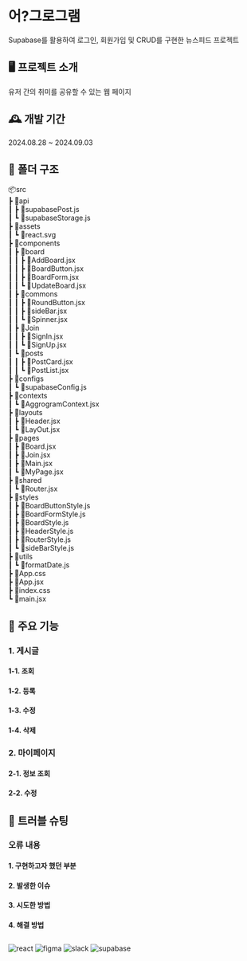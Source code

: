# 어?그로그램

Supabase를 활용하여 로그인, 회원가입 및 CRUD를 구현한 뉴스피드 프로젝트

## 🖥️ 프로젝트 소개

유저 간의 취미를 공유할 수 있는 웹 페이지

## 🕰️ 개발 기간

2024.08.28 ~ 2024.09.03

## 📂 폴더 구조

📦src  
 ┣ 📂api  
 ┃ ┣ 📜supabasePost.js  
 ┃ ┗ 📜supabaseStorage.js  
 ┣ 📂assets  
 ┃ ┗ 📜react.svg  
 ┣ 📂components  
 ┃ ┣ 📂board  
 ┃ ┃ ┣ 📜AddBoard.jsx  
 ┃ ┃ ┣ 📜BoardButton.jsx  
 ┃ ┃ ┣ 📜BoardForm.jsx  
 ┃ ┃ ┗ 📜UpdateBoard.jsx  
 ┃ ┣ 📂commons  
 ┃ ┃ ┣ 📜RoundButton.jsx  
 ┃ ┃ ┣ 📜sideBar.jsx  
 ┃ ┃ ┗ 📜Spinner.jsx  
 ┃ ┣ 📂Join  
 ┃ ┃ ┣ 📜SignIn.jsx  
 ┃ ┃ ┗ 📜SignUp.jsx  
 ┃ ┗ 📂posts  
 ┃ ┃ ┣ 📜PostCard.jsx  
 ┃ ┃ ┗ 📜PostList.jsx  
 ┣ 📂configs  
 ┃ ┗ 📜supabaseConfig.js  
 ┣ 📂contexts  
 ┃ ┗ 📜AggrogramContext.jsx  
 ┣ 📂layouts  
 ┃ ┣ 📜Header.jsx  
 ┃ ┗ 📜LayOut.jsx  
 ┣ 📂pages  
 ┃ ┣ 📜Board.jsx  
 ┃ ┣ 📜Join.jsx  
 ┃ ┣ 📜Main.jsx  
 ┃ ┗ 📜MyPage.jsx  
 ┣ 📂shared  
 ┃ ┗ 📜Router.jsx  
 ┣ 📂styles  
 ┃ ┣ 📜BoardButtonStyle.js  
 ┃ ┣ 📜BoardFormStyle.js  
 ┃ ┣ 📜BoardStyle.js  
 ┃ ┣ 📜HeaderStyle.js  
 ┃ ┣ 📜RouterStyle.js  
 ┃ ┗ 📜sideBarStyle.js  
 ┣ 📂utils  
 ┃ ┗ 📜formatDate.js  
 ┣ 📜App.css  
 ┣ 📜App.jsx  
 ┣ 📜index.css  
 ┗ 📜main.jsx

## 🧩 주요 기능

### 1. 게시글

#### 1-1. 조회

#### 1-2. 등록

#### 1-3. 수정

#### 1-4. 삭제

### 2. 마이페이지

#### 2-1. 정보 조회

#### 2-2. 수정

## 🚨 트러블 슈팅

### 오류 내용

#### 1. 구현하고자 했던 부분

#### 2. 발생한 이슈

#### 3. 시도한 방법

#### 4. 해결 방법

##

![react](https://img.shields.io/badge/React-20232A?style=for-the-badge&logo=react&logoColor=61DAFB)
![figma](https://img.shields.io/badge/Figma-F24E1E?style=for-the-badge&logo=figma&logoColor=white)
![slack](https://img.shields.io/badge/Slack-4A154B?style=for-the-badge&logo=slack&logoColor=white)
![supabase](https://img.shields.io/badge/Supabase-181818?style=for-the-badge&logo=supabase&logoColor=white)
